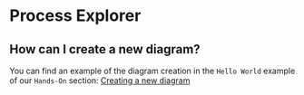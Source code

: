 # Process Explorer

## How can I create a new diagram?

You can find an example of the diagram creation in the `Hello World` example of our `Hands-On` section: 
[Creating a new diagram](../quick-start/hands-on/hello-world.md#creating-a-new-diagram)
